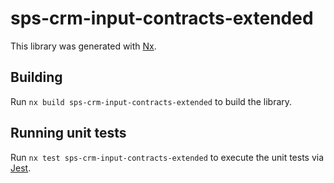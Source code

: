 # sps-crm-input-contracts-extended

This library was generated with [Nx](https://nx.dev).

## Building

Run `nx build sps-crm-input-contracts-extended` to build the library.

## Running unit tests

Run `nx test sps-crm-input-contracts-extended` to execute the unit tests via [Jest](https://jestjs.io).

